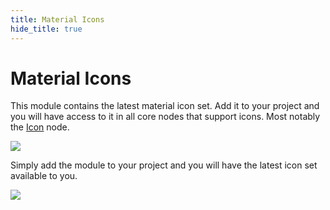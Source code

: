 ```yaml
---
title: Material Icons
hide_title: true
---
```


# Material Icons

This module contains the latest material icon set. Add it to your project and you will have access to it in all core nodes that support icons. Most notably the [Icon](/nodes/basic-elements/icon) node.

<div className="ndl-image-with-background xl">

![](/library/modules/material-icons/iconpicker.png)

</div>

Simply add the module to your project and you will have the latest icon set available to you.

<div className="ndl-image-with-background xl">

![](/library/modules/material-icons/addmodule.png)

</div>
